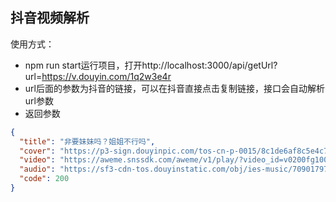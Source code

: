 ## 抖音视频解析

使用方式：
- npm run start运行项目，打开http://localhost:3000/api/getUrl?url=https://v.douyin.com/1q2w3e4r
- url后面的参数为抖音的链接，可以在抖音直接点击复制链接，接口会自动解析url参数
- 返回参数
```json
{
  "title": "非要妹妹吗？姐姐不行吗",
  "cover": "https://p3-sign.douyinpic.com/tos-cn-p-0015/8c1de6af8c5e4c73b2b0290a5e9c1c3d_1650811125~tplv-dy-360p.jpeg?x-expires=1652061600&x-signature=%2F3Gfl3FTrqGfujDAXggNFf2VE60%3D&from=4257465056&se=false&biz_tag=feed_cover&l=202204251033280102040510710D35F1EE",
  "video": "https://aweme.snssdk.com/aweme/v1/play/?video_id=v0200fg10000c9im1d3c77ub8ai3900g&ratio=720p&line=0",
  "audio": "https://sf3-cdn-tos.douyinstatic.com/obj/ies-music/7090179779231599374.mp3",
  "code": 200
} 
```